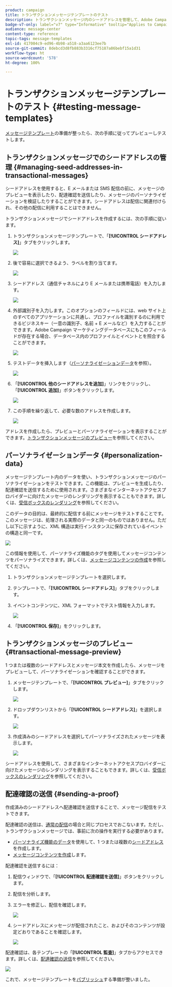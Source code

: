 ```yaml
---
product: campaign
title: トランザクションメッセージテンプレートのテスト
description: トランザクションメッセージ内のシードアドレスを管理して、Adobe Campaign Classic でプレビューおよびテストする方法について説明します
badge-v7-only: label="v7" type="Informative" tooltip="Applies to Campaign Classic v7 only"
audience: message-center
content-type: reference
topic-tags: message-templates
exl-id: 417004c9-ed96-4b98-a518-a3aa6123ee7b
source-git-commit: 8debcd3d8fb883b3316cf75187a86bebf15a1d31
workflow-type: ht
source-wordcount: '578'
ht-degree: 100%

---
```


# トランザクションメッセージテンプレートのテスト {#testing-message-templates}



[メッセージテンプレート](../../message-center/using/creating-the-message-template.md)の準備が整ったら、次の手順に従ってプレビューしテストします。

## トランザクションメッセージでのシードアドレスの管理 {#managing-seed-addresses-in-transactional-messages}

シードアドレスを使用すると、E メールまたは SMS 配信の前に、メッセージのプレビューを表示したり、配達確認を送信したり、メッセージのパーソナライゼーションを検証したりすることができます。シードアドレスは配信に関連付けられ、その他の配信に利用することはできません。

トランザクションメッセージでシードアドレスを作成するには、次の手順に従います。

1. トランザクションメッセージテンプレートで、「**[!UICONTROL シードアドレス]**」タブをクリックします。

   ![](assets/messagecenter_create_seedaddr_001.png)

1. 後で容易に選択できるよう、ラベルを割り当てます。

   ![](assets/messagecenter_create_seedaddr_002.png)

1. シードアドレス（通信チャネルにより E メールまたは携帯電話）を入力します。

   ![](assets/messagecenter_create_seedaddr_003.png)

1. 外部識別子を入力します。このオプションのフィールドには、web サイト上のすべてのアプリケーションに共通し、プロファイルを識別するのに利用できるビジネスキー（一意の識別子、名前 + E メールなど）を入力することができます。Adobe Campaign マーケティングデータベースにもこのフィールドが存在する場合、データベース内のプロファイルとイベントとを照合することができます。

   ![](assets/messagecenter_create_seedaddr_003bis.png)

1. テストデータを挿入します（[パーソナライゼーションデータ](#personalization-data)を参照）。

   ![](assets/messagecenter_create_custo_001.png)

   <!--## Creating several seed addresses {#creating-several-seed-addresses}-->
1. 「**[!UICONTROL 他のシードアドレスを追加]**」リンクをクリックし、「**[!UICONTROL 追加]**」ボタンをクリックします。

   ![](assets/messagecenter_create_seedaddr_004.png)

   <!--1. Follow the configuration steps for a seed address detailed in the [Creating a seed address](#creating-a-seed-address) section.-->
1. この手順を繰り返して、必要な数のアドレスを作成します。

   ![](assets/messagecenter_create_seedaddr_008.png)

アドレスを作成したら、プレビューとパーソナライゼーションを表示することができます。[トランザクションメッセージのプレビュー](#transactional-message-preview)を参照してください。

## パーソナライゼーションデータ {#personalization-data}

メッセージテンプレート内のデータを使い、トランザクションメッセージのパーソナライゼーションをテストできます。この機能は、プレビューを生成したり、配達確認を送信するために使用されます。さまざまなインターネットアクセスプロバイダーに向けたメッセージのレンダリングを表示することもできます。詳しくは、[受信ボックスのレンダリング](../../delivery/using/inbox-rendering.md)を参照してください。

このデータの目的は、最終的に配信する前にメッセージをテストすることです。このメッセージは、処理される実際のデータと同一のものではありません。ただし以下に示すように、XML 構造は実行インスタンスに保存されているイベントの構造と同一です。

![](assets/messagecenter_create_custo_006.png)

この情報を使用して、パーソナライズ機能のタグを使用してメッセージコンテンツをパーソナライズできます。詳しくは、[メッセージコンテンツの作成](../../message-center/using/creating-the-message-template.md#creating-message-content)を参照してください。

1. トランザクションメッセージテンプレートを選択します。

1. テンプレートで、「**[!UICONTROL シードアドレス]**」タブをクリックします。

1. イベントコンテンツに、XML フォーマットでテスト情報を入力します。

   ![](assets/messagecenter_create_custo_001.png)

1. 「**[!UICONTROL 保存]**」をクリックします。

## トランザクションメッセージのプレビュー {#transactional-message-preview}

1 つまたは複数のシードアドレスとメッセージ本文を作成したら、メッセージをプレビューして、パーソナライゼーションを確認することができます。

1. メッセージテンプレートで、「**[!UICONTROL プレビュー]**」タブをクリックします。

   ![](assets/messagecenter_preview_001.png)

1. ドロップダウンリストから「**[!UICONTROL シードアドレス]**」を選択します。

   ![](assets/messagecenter_preview_002.png)

1. 作成済みのシードアドレスを選択してパーソナライズされたメッセージを表示します。

   ![](assets/messagecenter_create_seedaddr_009.png)

シードアドレスを使用して、さまざまなインターネットアクセスプロバイダーに向けたメッセージのレンダリングを表示することもできます。詳しくは、[受信ボックスのレンダリング](../../delivery/using/inbox-rendering.md)を参照してください。

## 配達確認の送信 {#sending-a-proof}

作成済みのシードアドレスへ配達確認を送信することで、メッセージ配信をテストできます。

配達確認の送信は、[通常の配信](../../delivery/using/steps-validating-the-delivery.md#sending-a-proof)の場合と同じプロセスでおこないます。ただし、トランザクションメッセージでは、事前に次の操作を実行する必要があります。

* [パーソナライズ機能のデータ](#personalization-data)を使用して、1 つまたは複数の[シードアドレス](#managing-seed-addresses-in-transactional-messages)を作成します。
* [メッセージコンテンツを作成](../../message-center/using/creating-the-message-template.md#creating-message-content)します。

配達確認を送信するには：

1. 配信ウィンドウで、「**[!UICONTROL 配達確認を送信]**」ボタンをクリックします。
1. 配信を分析します。
1. エラーを修正し、配信を確認します。

   ![](assets/messagecenter_send_proof_001.png)

1. シードアドレスにメッセージが配信されたこと、およびそのコンテンツが設定どおりであることを確認します。

   ![](assets/messagecenter_send_proof_002.png)

配達確認は、各テンプレートの「**[!UICONTROL 監査]**」タブからアクセスできます。詳しくは、[配達確認の送信](../../delivery/using/steps-validating-the-delivery.md#sending-a-proof)を参照してください。

![](assets/messagecenter_send_proof_003.png)

これで、メッセージテンプレートを[パブリッシュ](../../message-center/using/publishing-message-templates.md)する準備が整いました。